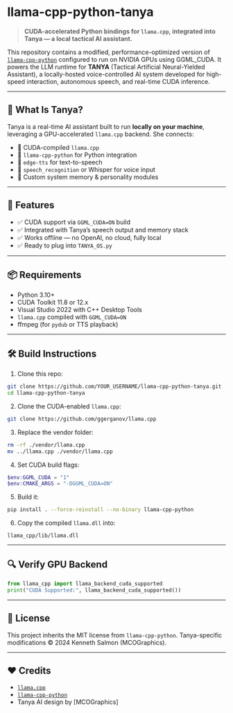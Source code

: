 # llama-cpp-python-tanya

> **CUDA-accelerated Python bindings for `llama.cpp`, integrated into Tanya — a local tactical AI assistant.**

This repository contains a modified, performance-optimized version of [`llama-cpp-python`](https://github.com/abetlen/llama-cpp-python) configured to run on NVIDIA GPUs using GGML_CUDA. It powers the LLM runtime for **TANYA** (Tactical Artificial Neural-Yielded Assistant), a locally-hosted voice-controlled AI system developed for high-speed interaction, autonomous speech, and real-time CUDA inference.

---

## 🧠 What Is Tanya?

Tanya is a real-time AI assistant built to run **locally on your machine**, leveraging a GPU-accelerated `llama.cpp` backend. She connects:
- 🔹 CUDA-compiled `llama.cpp`
- 🔹 `llama-cpp-python` for Python integration
- 🔹 `edge-tts` for text-to-speech
- 🔹 `speech_recognition` or Whisper for voice input
- 🔹 Custom system memory & personality modules

---

## 🚀 Features

- ✅ CUDA support via `GGML_CUDA=ON` build
- ✅ Integrated with Tanya’s speech output and memory stack
- ✅ Works offline — no OpenAI, no cloud, fully local
- ✅ Ready to plug into `TANYA_OS.py`

---

## 📦 Requirements

- Python 3.10+
- CUDA Toolkit 11.8 or 12.x
- Visual Studio 2022 with C++ Desktop Tools
- `llama.cpp` compiled with `GGML_CUDA=ON`
- ffmpeg (for `pydub` or TTS playback)

---

## 🛠️ Build Instructions

1. Clone this repo:
```bash
git clone https://github.com/YOUR_USERNAME/llama-cpp-python-tanya.git
cd llama-cpp-python-tanya
```

2. Clone the CUDA-enabled `llama.cpp`:
```bash
git clone https://github.com/ggerganov/llama.cpp
```

3. Replace the vendor folder:
```bash
rm -rf ./vendor/llama.cpp
mv ../llama.cpp ./vendor/llama.cpp
```

4. Set CUDA build flags:
```powershell
$env:GGML_CUDA = "1"
$env:CMAKE_ARGS = "-DGGML_CUDA=ON"
```

5. Build it:
```bash
pip install . --force-reinstall --no-binary llama-cpp-python
```

6. Copy the compiled `llama.dll` into:
```
llama_cpp/lib/llama.dll
```

---

## 🔍 Verify GPU Backend

```python
from llama_cpp import llama_backend_cuda_supported
print("CUDA Supported:", llama_backend_cuda_supported())
```

---

## 📜 License

This project inherits the MIT license from `llama-cpp-python`. Tanya-specific modifications © 2024 Kenneth Salmon (MCOGraphics).

---

## ❤️ Credits

- [`llama.cpp`](https://github.com/ggerganov/llama.cpp)
- [`llama-cpp-python`](https://github.com/abetlen/llama-cpp-python)
- Tanya AI design by [MCOGraphics]
